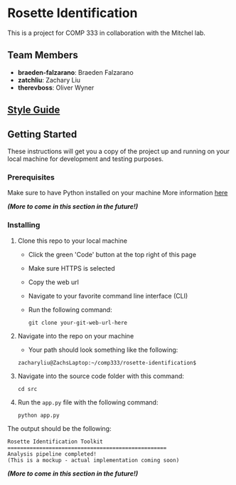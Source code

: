 # Rosette Identification
This is a project for COMP 333 in collaboration with the Mitchel lab. 

## Team Members
- **braeden-falzarano**: Braeden Falzarano
- **zatchliu**: Zachary Liu
- **therevboss**: Oliver Wyner

## [Style Guide](/StyleGuide.md)

## Getting Started
These instructions will get you a copy of the project up and running on your local machine for development and testing purposes. 

### Prerequisites
Make sure to have Python installed on your machine
More information [here](https://www.python.org/downloads/) 

***(More to come in this section in the future!)***

### Installing
1. Clone this repo to your local machine
    - Click the green 'Code' button at the top right of this page
    - Make sure HTTPS is selected
    - Copy the web url
    - Navigate to your favorite command line interface (CLI)
    - Run the following command:

        `git clone your-git-web-url-here`

2. Navigate into the repo on your machine
    - Your path should look something like the following:

    `zacharyliu@ZachsLaptop:~/comp333/rosette-identification$`

3. Navigate into the source code folder with this command:

    `cd src`

4. Run the `app.py` file with the following command:

    `python app.py`

The output should be the following:

```
Rosette Identification Toolkit
==================================================
Analysis pipeline completed!
(This is a mockup - actual implementation coming soon)
```


***(More to come in this section in the future!)***